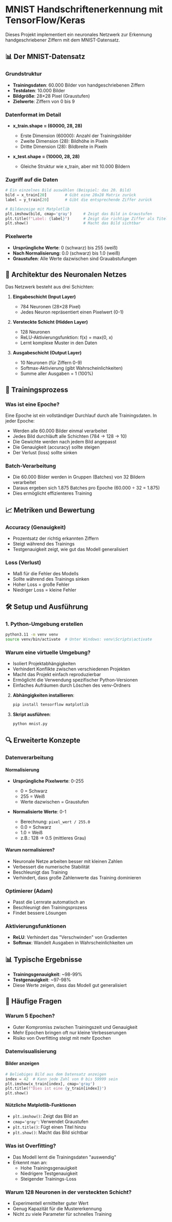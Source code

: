 # MNIST Handschriftenerkennung mit TensorFlow/Keras

Dieses Projekt implementiert ein neuronales Netzwerk zur Erkennung handgeschriebener Ziffern mit dem MNIST-Datensatz.

## 📊 Der MNIST-Datensatz

### Grundstruktur
- **Trainingsdaten**: 60.000 Bilder von handgeschriebenen Ziffern
- **Testdaten**: 10.000 Bilder
- **Bildgröße**: 28×28 Pixel (Graustufen)
- **Zielwerte**: Ziffern von 0 bis 9

### Datenformat im Detail
- **x_train.shape = (60000, 28, 28)**
  - Erste Dimension (60000): Anzahl der Trainingsbilder
  - Zweite Dimension (28): Bildhöhe in Pixeln
  - Dritte Dimension (28): Bildbreite in Pixeln

- **x_test.shape = (10000, 28, 28)**
  - Gleiche Struktur wie x_train, aber mit 10.000 Bildern

### Zugriff auf die Daten
```python
# Ein einzelnes Bild auswählen (Beispiel: das 20. Bild)
bild = x_train[20]        # Gibt eine 28x28 Matrix zurück
label = y_train[20]       # Gibt die entsprechende Ziffer zurück

# Bildanzeige mit Matplotlib
plt.imshow(bild, cmap='gray')     # Zeigt das Bild in Graustufen
plt.title(f"Label: {label}")      # Zeigt die richtige Ziffer als Titel
plt.show()                        # Macht das Bild sichtbar
```

### Pixelwerte
- **Ursprüngliche Werte**: 0 (schwarz) bis 255 (weiß)
- **Nach Normalisierung**: 0.0 (schwarz) bis 1.0 (weiß)
- **Graustufen**: Alle Werte dazwischen sind Grauabstufungen

## 🧠 Architektur des Neuronalen Netzes

Das Netzwerk besteht aus drei Schichten:

1. **Eingabeschicht (Input Layer)**
   - 784 Neuronen (28×28 Pixel)
   - Jedes Neuron repräsentiert einen Pixelwert (0-1)

2. **Versteckte Schicht (Hidden Layer)**
   - 128 Neuronen
   - ReLU-Aktivierungsfunktion: f(x) = max(0, x)
   - Lernt komplexe Muster in den Daten

3. **Ausgabeschicht (Output Layer)**
   - 10 Neuronen (für Ziffern 0-9)
   - Softmax-Aktivierung (gibt Wahrscheinlichkeiten)
   - Summe aller Ausgaben = 1 (100%)

## 🔄 Trainingsprozess

### Was ist eine Epoche?
Eine Epoche ist ein vollständiger Durchlauf durch alle Trainingsdaten. In jeder Epoche:
- Werden alle 60.000 Bilder einmal verarbeitet
- Jedes Bild durchläuft alle Schichten (784 → 128 → 10)
- Die Gewichte werden nach jedem Bild angepasst
- Die Genauigkeit (accuracy) sollte steigen
- Der Verlust (loss) sollte sinken

### Batch-Verarbeitung
- Die 60.000 Bilder werden in Gruppen (Batches) von 32 Bildern verarbeitet
- Daraus ergeben sich 1.875 Batches pro Epoche (60.000 ÷ 32 = 1.875)
- Dies ermöglicht effizienteres Training

## 📈 Metriken und Bewertung

### Accuracy (Genauigkeit)
- Prozentsatz der richtig erkannten Ziffern
- Steigt während des Trainings
- Testgenauigkeit zeigt, wie gut das Modell generalisiert

### Loss (Verlust)
- Maß für die Fehler des Modells
- Sollte während des Trainings sinken
- Hoher Loss = große Fehler
- Niedriger Loss = kleine Fehler

## 🛠 Setup und Ausführung

### 1. Python-Umgebung erstellen
```bash
python3.11 -m venv venv
source venv/bin/activate  # Unter Windows: venv\Scripts\activate
```

### Warum eine virtuelle Umgebung?
- Isoliert Projektabhängigkeiten
- Verhindert Konflikte zwischen verschiedenen Projekten
- Macht das Projekt einfach reproduzierbar
- Ermöglicht die Verwendung spezifischer Python-Versionen
- Einfaches Aufräumen durch Löschen des venv-Ordners

2. **Abhängigkeiten installieren**:
   ```bash
   pip install tensorflow matplotlib
   ```

3. **Skript ausführen**:
   ```bash
   python mnist.py
   ```

## 🔍 Erweiterte Konzepte

### Datenverarbeitung

#### Normalisierung
- **Ursprüngliche Pixelwerte**: 0-255
  - 0 = Schwarz
  - 255 = Weiß
  - Werte dazwischen = Graustufen

- **Normalisierte Werte**: 0-1
  - Berechnung: `pixel_wert / 255.0`
  - 0.0 = Schwarz
  - 1.0 = Weiß
  - z.B.: 128 → 0.5 (mittleres Grau)

#### Warum normalisieren?
- Neuronale Netze arbeiten besser mit kleinen Zahlen
- Verbessert die numerische Stabilität
- Beschleunigt das Training
- Verhindert, dass große Zahlenwerte das Training dominieren

### Optimierer (Adam)
- Passt die Lernrate automatisch an
- Beschleunigt den Trainingsprozess
- Findet bessere Lösungen

### Aktivierungsfunktionen
- **ReLU**: Verhindert das "Verschwinden" von Gradienten
- **Softmax**: Wandelt Ausgaben in Wahrscheinlichkeiten um

## 📊 Typische Ergebnisse

- **Trainingsgenauigkeit**: ~98-99%
- **Testgenauigkeit**: ~97-98%
- Diese Werte zeigen, dass das Modell gut generalisiert

## 🤔 Häufige Fragen

### Warum 5 Epochen?
- Guter Kompromiss zwischen Trainingszeit und Genauigkeit
- Mehr Epochen bringen oft nur kleine Verbesserungen
- Risiko von Overfitting steigt mit mehr Epochen

### Datenvisualisierung

#### Bilder anzeigen
```python
# Beliebiges Bild aus dem Datensatz anzeigen
index = 42  # Kann jede Zahl von 0 bis 59999 sein
plt.imshow(x_train[index], cmap='gray')
plt.title(f"Dies ist eine {y_train[index]}")
plt.show()
```

#### Nützliche Matplotlib-Funktionen
- `plt.imshow()`: Zeigt das Bild an
- `cmap='gray'`: Verwendet Graustufen
- `plt.title()`: Fügt einen Titel hinzu
- `plt.show()`: Macht das Bild sichtbar

### Was ist Overfitting?
- Das Modell lernt die Trainingsdaten "auswendig"
- Erkennt man an:
  - Hohe Trainingsgenauigkeit
  - Niedrigere Testgenauigkeit
  - Steigender Trainings-Loss

### Warum 128 Neuronen in der versteckten Schicht?
- Experimentell ermittelter guter Wert
- Genug Kapazität für die Mustererkennung
- Nicht zu viele Parameter für schnelles Training
